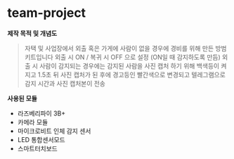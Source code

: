 # team-project

**제작 목적 및 개념도**

> 자택 및 사업장에서 외출 혹은 가게에 사람이 없을 경우에 경비를 위해 만든 방범 키트입니다
외출 시 ON / 복귀 시 OFF 으로 설정 (ON일 때 감지하도록 만듬)
외출 시 사람이 감지되는 경우에는 감지된 사람을 사진 캡처 하기 위해 백색등이 켜지고 1.5초 뒤 사진 캡처가 된 후에 경고등인 빨간색으로 변경되고 텔레그램으로 감지 시간과 사진 캡처본이 전송

**사용된 모듈** 

* 라즈베리파이 3B+
* 카메라 모듈
* 마이크로비트 인체 감지 센서 
* LED 통합센서모드
* 스마트터치보드

